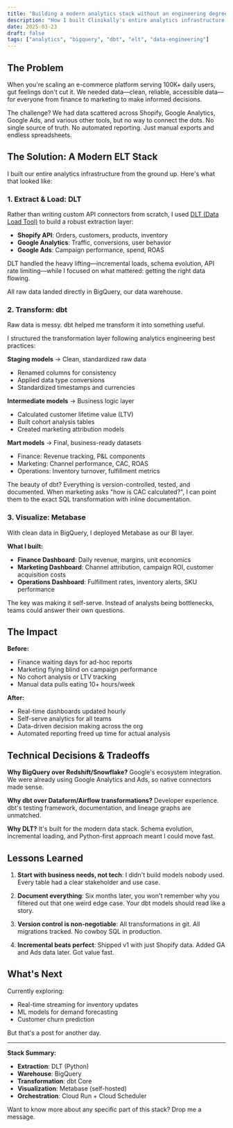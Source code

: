 ```yaml
---
title: "Building a modern analytics stack without an engineering degree"
description: "How I built Clinikally's entire analytics infrastructure from scratch using DLT, BigQuery, dbt, and Metabase to serve cross-functional teams."
date: 2025-03-23
draft: false
tags: ["analytics", "bigquery", "dbt", "elt", "data-engineering"]
---
```


## The Problem

When you're scaling an e-commerce platform serving 100K+ daily users, gut feelings don't cut it. We needed data—clean, reliable, accessible data—for everyone from finance to marketing to make informed decisions.

The challenge? We had data scattered across Shopify, Google Analytics, Google Ads, and various other tools, but no way to connect the dots. No single source of truth. No automated reporting. Just manual exports and endless spreadsheets.

## The Solution: A Modern ELT Stack

I built our entire analytics infrastructure from the ground up. Here's what that looked like:

### 1. Extract & Load: DLT

Rather than writing custom API connectors from scratch, I used [DLT (Data Load Tool)](https://dlthub.com/) to build a robust extraction layer:

- **Shopify API**: Orders, customers, products, inventory
- **Google Analytics**: Traffic, conversions, user behavior
- **Google Ads**: Campaign performance, spend, ROAS

DLT handled the heavy lifting—incremental loads, schema evolution, API rate limiting—while I focused on what mattered: getting the right data flowing.

All raw data landed directly in BigQuery, our data warehouse.

### 2. Transform: dbt

Raw data is messy. dbt helped me transform it into something useful.

I structured the transformation layer following analytics engineering best practices:

**Staging models** → Clean, standardized raw data
- Renamed columns for consistency
- Applied data type conversions
- Standardized timestamps and currencies

**Intermediate models** → Business logic layer
- Calculated customer lifetime value (LTV)
- Built cohort analysis tables
- Created marketing attribution models

**Mart models** → Final, business-ready datasets
- Finance: Revenue tracking, P&L components
- Marketing: Channel performance, CAC, ROAS
- Operations: Inventory turnover, fulfillment metrics

The beauty of dbt? Everything is version-controlled, tested, and documented. When marketing asks "how is CAC calculated?", I can point them to the exact SQL transformation with inline documentation.

### 3. Visualize: Metabase

With clean data in BigQuery, I deployed Metabase as our BI layer.

**What I built:**

- **Finance Dashboard**: Daily revenue, margins, unit economics
- **Marketing Dashboard**: Channel attribution, campaign ROI, customer acquisition costs
- **Operations Dashboard**: Fulfillment rates, inventory alerts, SKU performance

The key was making it self-serve. Instead of analysts being bottlenecks, teams could answer their own questions.

## The Impact

**Before:**
- Finance waiting days for ad-hoc reports
- Marketing flying blind on campaign performance
- No cohort analysis or LTV tracking
- Manual data pulls eating 10+ hours/week

**After:**
- Real-time dashboards updated hourly
- Self-serve analytics for all teams
- Data-driven decision making across the org
- Automated reporting freed up time for actual analysis

## Technical Decisions & Tradeoffs

**Why BigQuery over Redshift/Snowflake?**
Google's ecosystem integration. We were already using Google Analytics and Ads, so native connectors made sense.

**Why dbt over Dataform/Airflow transformations?**
Developer experience. dbt's testing framework, documentation, and lineage graphs are unmatched.

**Why DLT?**
It's built for the modern data stack. Schema evolution, incremental loading, and Python-first approach meant I could move fast.

## Lessons Learned

1. **Start with business needs, not tech**: I didn't build models nobody used. Every table had a clear stakeholder and use case.

2. **Document everything**: Six months later, you won't remember why you filtered out that one weird edge case. Your dbt models should read like a story.

3. **Version control is non-negotiable**: All transformations in git. All migrations tracked. No cowboy SQL in production.

4. **Incremental beats perfect**: Shipped v1 with just Shopify data. Added GA and Ads data later. Got value fast.

## What's Next

Currently exploring:
- Real-time streaming for inventory updates
- ML models for demand forecasting
- Customer churn prediction

But that's a post for another day.

---

**Stack Summary:**
- **Extraction**: DLT (Python)
- **Warehouse**: BigQuery
- **Transformation**: dbt Core
- **Visualization**: Metabase (self-hosted)
- **Orchestration**: Cloud Run + Cloud Scheduler

Want to know more about any specific part of this stack? Drop me a message.
